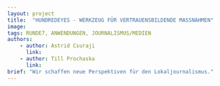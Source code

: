 ```yaml
---
layout: project
title:  "HUNDREDEYES - WERKZEUG FÜR VERTRAUENSBILDENDE MASSNAHMEN"
image:
tags: RUNDE7, ANWENDUNGEN, JOURNALISMUS/MEDIEN
authors:
    - author: Astrid Csuraji
      link:
    - author: Till Prochaska
      link:
brief: "Wir schaffen neue Perspektiven für den Lokaljournalismus."
---
```

